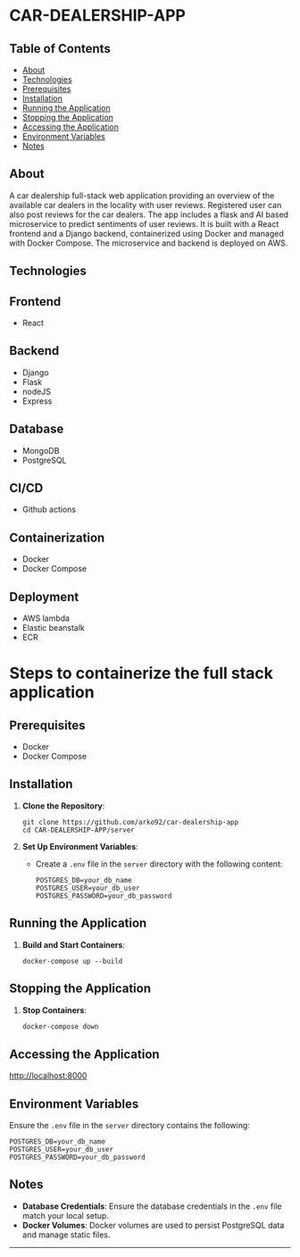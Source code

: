 
# CAR-DEALERSHIP-APP

## Table of Contents
- [About](#about)
- [Technologies](#technologies)
- [Prerequisites](#prerequisites)
- [Installation](#installation)
- [Running the Application](#running-the-application)
- [Stopping the Application](#stopping-the-application)
- [Accessing the Application](#accessing-the-application)
- [Environment Variables](#environment-variables)
- [Notes](#notes)

## About
A car dealership full-stack web application providing an overview of the available car dealers in the locality with user reviews. Registered user can also post reviews for the car dealers. The app includes a flask and AI based microservice to predict sentiments of user reviews. It is built with a React frontend and a Django backend, containerized using Docker and managed with Docker Compose. The microservice and backend is deployed on AWS.

## Technologies

## Frontend
- React
## Backend
- Django
- Flask
- nodeJS
- Express

## Database
- MongoDB
- PostgreSQL

## CI/CD
- Github actions

## Containerization
- Docker
- Docker Compose

## Deployment
- AWS lambda
- Elastic beanstalk
- ECR

# Steps to containerize the full stack application

## Prerequisites
- Docker
- Docker Compose

## Installation

1. **Clone the Repository**:
    ```
    git clone https://github.com/arko92/car-dealership-app
    cd CAR-DEALERSHIP-APP/server
    ```

2. **Set Up Environment Variables**:
    - Create a `.env` file in the `server` directory with the following content:
        ```
        POSTGRES_DB=your_db_name
        POSTGRES_USER=your_db_user
        POSTGRES_PASSWORD=your_db_password
        ```

## Running the Application

1. **Build and Start Containers**:
    ```
    docker-compose up --build
    ```

## Stopping the Application

1. **Stop Containers**:
    ```bash
    docker-compose down
    ```

## Accessing the Application

[http://localhost:8000](http://localhost:8000)

## Environment Variables

Ensure the `.env` file in the `server` directory contains the following:
```env
POSTGRES_DB=your_db_name
POSTGRES_USER=your_db_user
POSTGRES_PASSWORD=your_db_password
```

## Notes

- **Database Credentials**: Ensure the database credentials in the `.env` file match your local setup.
- **Docker Volumes**: Docker volumes are used to persist PostgreSQL data and manage static files.

---